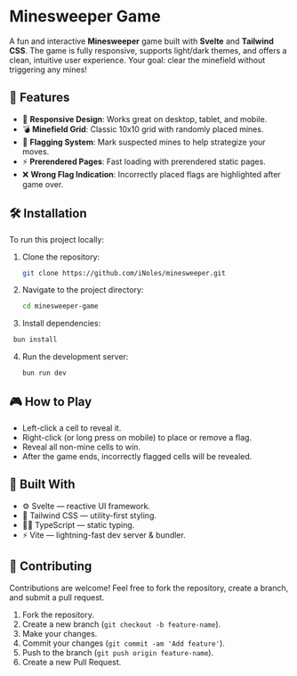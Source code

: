 # Minesweeper Game

A fun and interactive **Minesweeper** game built with **Svelte** and **Tailwind CSS**. The game is fully responsive, supports light/dark themes, and offers a clean, intuitive user experience. Your goal: clear the minefield without triggering any mines!

## 🚀 Features

- 🎯 **Responsive Design**: Works great on desktop, tablet, and mobile.
- 💣 **Minefield Grid**: Classic 10x10 grid with randomly placed mines.
- 🚩 **Flagging System**: Mark suspected mines to help strategize your moves.
- ⚡ **Prerendered Pages**: Fast loading with prerendered static pages.
- ❌ **Wrong Flag Indication**: Incorrectly placed flags are highlighted after game over.

## 🛠 Installation

To run this project locally:

1. Clone the repository:
   ```bash
   git clone https://github.com/iNoles/minesweeper.git
   ```
2. Navigate to the project directory:
   ```bash
   cd minesweeper-game
   ```
3. Install dependencies:
  ```bash
   bun install
   ```
4. Run the development server:
   ```bash
   bun run dev
   ```

## 🎮 How to Play

- Left-click a cell to reveal it.
- Right-click (or long press on mobile) to place or remove a flag.
- Reveal all non-mine cells to win.
- After the game ends, incorrectly flagged cells will be revealed.

## 🧰 Built With

- ⚙️ Svelte — reactive UI framework.
- 🎨 Tailwind CSS — utility-first styling.
- 🧑‍💻 TypeScript — static typing.
- ⚡ Vite — lightning-fast dev server & bundler.

## 🤝 Contributing

Contributions are welcome! Feel free to fork the repository, create a branch, and submit a pull request.

1. Fork the repository.
2. Create a new branch (```git checkout -b feature-name```).
3. Make your changes.
4. Commit your changes (```git commit -am 'Add feature'```).
5. Push to the branch (```git push origin feature-name```).
6. Create a new Pull Request.

